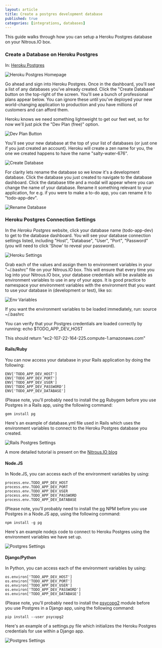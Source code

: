 ```yaml
---
layout: article
title: Create a postgres development database
published: true
categories: [integrations, databases]
---
```


This guide walks through how you can setup a Heroku Postgres database
on your Nitrous.IO box.

### Create a Database on Heroku Postgres

In: [Heroku Postgres](https://postgres.heroku.com)

![Heroku Postgres Homepage](https://raw.github.com/action-io/action-assets/master/support/screenshots/postgres/hpgres.png)

Go ahead and sign into Heroku Postgres. Once in the dashboard, you'll
see a list of any databases you've already created. Click the "Create
Database" button on the top-right of the screen.
You'll see a bunch of professional plans appear below. You can ignore
these until you've deployed your new world-changing application to
production and you have millions of customers and can afford them.

Heroku knows we need something lightweight to get our feet wet, so for
now we'll just pick the "Dev Plan (free)" option.

![Dev Plan Button](https://raw.github.com/action-io/action-assets/master/support/screenshots/postgres/dev-plan.png)

You'll see your new database at the top of your list of databases (or
just one if you just created an account). Heroku will create a zen name
for you, the one we created happens to have the name "salty-water-676".

![Create Database](https://raw.github.com/action-io/action-assets/master/support/screenshots/postgres/create-database.png)

For clarity lets rename the database so we know it's a development
database. Click the database you just created to navigate to the
database dashboard.
Click the database title and a modal will appear where you can change
the name of your database. Rename it something relevant to your
application, for e.g. if you were to make a to-do app, you can rename it
to "todo-app-dev".

![Rename Database](https://raw.github.com/action-io/action-assets/master/support/screenshots/postgres/database-rename.png)

### Heroku Postgres Connection Settings

In the *Heroku Postgres* website, click your database name
(todo-app-dev) to get to the database dashboard. You will see your
database connection settings listed, including "Host", "Database",
"User", "Port", "Password" (you will need to click 'Show' to reveal your
password).

![Heroku Settings](https://raw.github.com/action-io/action-assets/master/support/screenshots/postgres/heroku-settings.png)

Grab each of the values and assign them to environment variables in your
"~/.bashrc" file on your Nitrous.IO box. This will ensure that every time you log into your Nitrous.IO box, your
database credentials will be available as environment variables to use
in any of your apps. It is good practice to namespace your environment
variables with the environment that you want to use your database in
(development or test), like so:

![Env Variables](https://raw.github.com/action-io/action-assets/master/support/screenshots/postgres/env-variables.png)

If you want the environment variables to be loaded immediately, run:
    source ~/.bashrc

You can verify that your Postgres credentials are loaded correctly by
running:
    echo $TODO_APP_DEV_HOST

This should return "ec2-107-22-164-225.compute-1.amazonaws.com"

#### Rails/Ruby

You can now access your database in your Rails application by doing the
following:

    ENV['TODO_APP_DEV_HOST']
    ENV['TODO_APP_DEV_PORT']
    ENV['TODO_APP_DEV_USER']
    ENV['TODO_APP_DEV_PASSWORD']
    ENV['TODO_APP_DEV_DATABASE']

(Please note, you'll probably need to install the
[pg](http://rubygems.org/gems/pg) Rubygem
before you use Postgres in a Rails app, using the following command:

    gem install pg

Here's an example of database.yml file used in Rails which uses the
environment variables to connect to the Heroku Postgres database you
created.

![Rails Postgres Settings](https://raw.github.com/action-io/action-assets/master/support/screenshots/postgres/database-ruby.png)

A more detailed tutorial is present on the [Nitrous.IO
blog](http://blog.nitrous.io/2013/02/11/postgres-action-io-3.html)

#### Node.JS

In Node.JS, you can access each of the environment variables by using:

    process.env.TODO_APP_DEV_HOST
    process.env.TODO_APP_DEV_PORT
    process.env.TODO_APP_DEV_USER
    process.env.TODO_APP_DEV_PASSWORD
    process.env.TODO_APP_DEV_DATABASE

(Please note, you'll probably need to install the
[pg](https://npmjs.org/package/pg) NPM
before you use Postgres in a Node.JS app, using the following command:

    npm install -g pg

Here's an example nodejs code to connect to Heroku Postgres using the
environment variables we have set up.

![Postgres Settings](https://raw.github.com/action-io/action-assets/master/support/screenshots/postgres/database-nodejs.png)

#### Django/Python

In Python, you can access each of the environment variables by using:

    os.environ['TODO_APP_DEV_HOST']
    os.environ['TODO_APP_DEV_PORT']
    os.environ['TODO_APP_DEV_USER']
    os.environ['TODO_APP_DEV_PASSWORD']
    os.environ['TODO_APP_DEV_DATABASE']

(Please note, you'll probably need to install the
[psycopg2](http://initd.org/psycopg/) module
before you use Postgres in a Django app, using the following command:

    pip install --user psycopg2

Here's an example of a settings.py file which initializes the Heroku
Postgres credentials for use within a Django app.

![Postgres Settings](https://raw.github.com/action-io/action-assets/master/support/screenshots/postgres/database-python.png)

